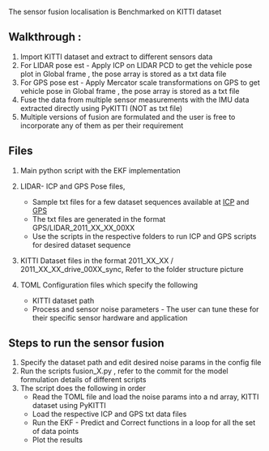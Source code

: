 The sensor fusion localisation is Benchmarked on KITTI dataset

## Walkthrough :

1. Import KITTI dataset and extract to different sensors data
2. For LIDAR pose est - Apply ICP on LIDAR PCD to get the vehicle pose plot in Global frame , the pose array is stored as a txt data file
3. For GPS pose est - Apply Mercator scale transformations on GPS to get vehicle pose in Global frame , the pose array is stored as a txt file
4. Fuse the data from multiple sensor measurements with the IMU data extracted directly using PyKITTI (NOT as txt file)
5. Multiple versions of fusion are formulated and the user is free to incorporate any of them as per their requirement


## Files 

1. Main python script with the EKF implementation

2. LIDAR- ICP and GPS Pose files, 
   - Sample txt files for a few dataset sequences available at [ICP](https://github.com/naveenmoto/artpark-internship-2021/tree/main/Atreya_Bhat/ICP) and [GPS](https://github.com/naveenmoto/artpark-internship-2021/tree/main/Atreya_Bhat/GPS)
   - The txt files are generated in the format GPS/LIDAR_2011_XX_XX_00XX
   - Use the scripts in the respective folders to run ICP and GPS scripts for desired dataset sequence 

3. KITTI Dataset files in the format 2011_XX_XX / 2011_XX_XX_drive_00XX_sync, Refer to the folder structure picture

4. TOML Configuration files which specify the following
   - KITTI dataset path 
   - Process and sensor noise parameters - The user can tune these for their specific sensor hardware and application


## Steps to run the sensor fusion

1. Specify the dataset path and edit desired noise params in the config file
2. Run the scripts fusion_X.py , refer to the commit for the model formulation details of different scripts
3. The script does the following in order
   - Read the TOML file and load the noise params into a nd array, KITTI dataset using PyKITTI
   - Load the respective ICP and GPS txt data files
   - Run the EKF - Predict and Correct functions in a loop for all the set of data points
   - Plot the results  



